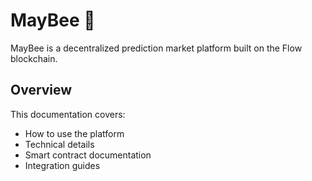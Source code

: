 # MayBee 🐝

MayBee is a decentralized prediction market platform built on the Flow blockchain.

## Overview

This documentation covers:

- How to use the platform
- Technical details
- Smart contract documentation
- Integration guides
